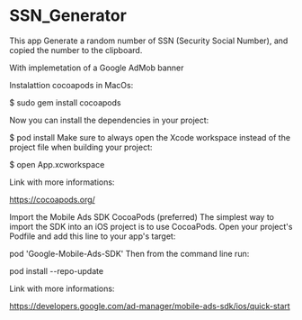 # SSN_Generator
This app Generate a random number of SSN (Security Social Number), and copied the number to the clipboard.

With implemetation of a Google AdMob banner

Instalattion cocoapods in MacOs:

$ sudo gem install cocoapods

Now you can install the dependencies in your project:

$ pod install
Make sure to always open the Xcode workspace instead of the project file when building your project:

$ open App.xcworkspace

Link with more informations:

https://cocoapods.org/

Import the Mobile Ads SDK
CocoaPods (preferred)
The simplest way to import the SDK into an iOS project is to use CocoaPods. Open your project's Podfile and add this line to your app's target:


pod 'Google-Mobile-Ads-SDK'
Then from the command line run:


pod install --repo-update

Link with more informations:

https://developers.google.com/ad-manager/mobile-ads-sdk/ios/quick-start
